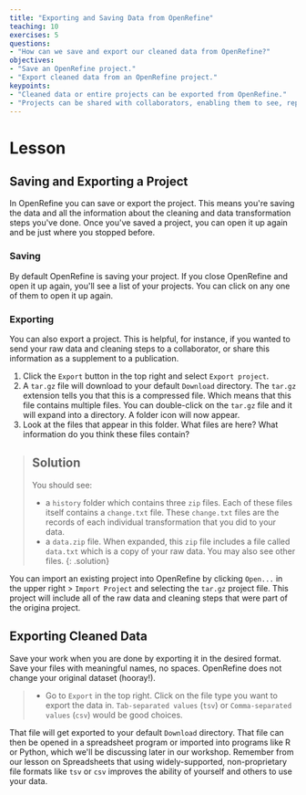 ```yaml
---
title: "Exporting and Saving Data from OpenRefine"
teaching: 10
exercises: 5
questions:
- "How can we save and export our cleaned data from OpenRefine?"
objectives:
- "Save an OpenRefine project."
- "Export cleaned data from an OpenRefine project."
keypoints:
- "Cleaned data or entire projects can be exported from OpenRefine."
- "Projects can be shared with collaborators, enabling them to see, reproduce and check all data cleaning steps you performed."
---
```


# Lesson

## Saving and Exporting a Project

In OpenRefine you can save or export the project. This means you're saving the data and all the 
information about the cleaning and data transformation steps you've done. Once you've saved a project, you can
open it up again and be just where you stopped before.

### Saving

By default OpenRefine is saving your project. If you close OpenRefine and open it up again,
you'll see a list of your projects. You can click on any one of them to open it up again.

### Exporting

You can also export a project. This is helpful, for instance, if you wanted to send your raw data and cleaning steps to a collaborator, 
or share this information as a supplement to a publication. 

1. Click the `Export` button in the top right and select `Export project`.
2. A `tar.gz` file will download to your default `Download` directory. The `tar.gz` extension tells you that this is a compressed file.
Which means that this file contains multiple files. You can double-click on the `tar.gz` file and it will expand into a directory. A 
folder icon will now appear. 
3. Look at the files that appear in this folder. What files are here? What information do you think these files contain?

> ## Solution
> You should see:
> - a  `history` folder which contains three `zip` files. Each of these files itself contains a `change.txt` file. 
> These `change.txt` files are the records of each individual transformation that you did to your data. 
> - a `data.zip` file. When expanded, this `zip` file includes a file called `data.txt` which is a copy of your raw data.
> You may also see other files.
{: .solution}

You can import an existing project into OpenRefine by clicking `Open...` in the upper right > `Import Project` and selecting the `tar.gz` 
project file. This project will include all of the raw data and cleaning steps that were part of the origina project.

## Exporting Cleaned Data 

Save your work when you are done by exporting it in the desired format. Save your files with meaningful names, no spaces. OpenRefine does not change your original dataset (hooray!).


>  - Go to `Export` in the top right. Click on the file type you want to export the data in. `Tab-separated values` (`tsv`) or `Comma-separated values` (`csv`) would be good choices. 


That file will get
exported to your default `Download` directory. That file can then be opened in a 
spreadsheet program
or imported into programs like R or Python, which we'll be discussing later in our workshop. 
Remember from our lesson on Spreadsheets that using widely-supported, 
non-proprietary file formats like `tsv` or `csv` improves the ability of yourself and others to use your data. 
